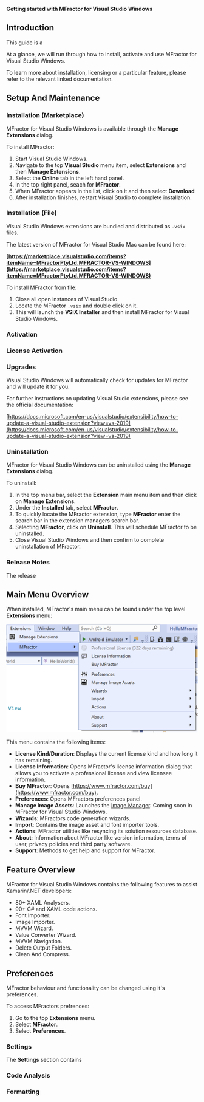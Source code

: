 **Getting started with MFractor for Visual Studio Windows**

## Introduction

This guide is a

At a glance, we will run through how to install, activate and use MFractor for Visual Studio Windows.

To learn more about installation, licensing or a particular feature, please refer to the relevant linked documentation.

## Setup And Maintenance

### Installation (Marketplace)

MFractor for Visual Studio Windows is available through the **Manage Extensions** dialog.

To install MFractor:

 1. Start Visual Studio Windows.
 2. Navigate to the top **Visual Studio** menu item, select **Extensions** and then **Manage Extensions**.
 3. Select the **Online** tab in the left hand panel.
 4. In the top right panel, seach for **MFractor**.
 5. When MFractor appears in the list, click on it and then select **Download**
 6. After installation finishes, restart Visual Studio to complete installation.

### Installation (File)

Visual Studio Windows extensions are bundled and distributed as `.vsix` files.

The latest version of MFractor for Visual Studio Mac can be found here:

**[https://marketplace.visualstudio.com/items?itemName=MFractorPtyLtd.MFRACTOR-VS-WINDOWS](https://marketplace.visualstudio.com/items?itemName=MFractorPtyLtd.MFRACTOR-VS-WINDOWS)**

To install MFractor from file:

 1. Close all open instances of Visual Studio.
 2. Locate the MFractor `.vsix` and double click on it.
 3. This will launch the **VSIX Installer** and then install MFractor for Visual Studio Windows.

### Activation

### License Activation

### Upgrades

Visual Studio Windows will automatically check for updates for MFractor and will update it for you.

For further instructions on updating Visual Studio extensions, please see the official documentation:

[https://docs.microsoft.com/en-us/visualstudio/extensibility/how-to-update-a-visual-studio-extension?view=vs-2019](https://docs.microsoft.com/en-us/visualstudio/extensibility/how-to-update-a-visual-studio-extension?view=vs-2019)

### Uninstallation

MFractor for Visual Studio Windows can be uninstalled using the **Manage Extensions** dialog.

To uninstall:

 1. In the top menu bar, select the **Extension** main menu item and then click on **Manage Extensions**.
 2. Under the **Installed** tab, select **MFractor**.
 3. To quickly locate the MFractor extension, type **MFractor** enter the search bar in the extension managers search bar.
 4. Selecting **MFractor**, click on **Uninstall**. This will schedule MFractor to be uninstalled.
 5. Close Visual Studio Windows and then confirm to complete uninstallation of MFractor.

### Release Notes

The release

## Main Menu Overview

When installed, MFractor's main menu can be found under the top level **Extensions** menu:

![The main menu of MFractor for Visual Studio Windows](/img/main-menu-windows.png)

This menu contains the following items:

 * **License Kind/Duration**: Displays the current license kind and how long it has remaining.
 * **License Information**: Opens MFractor's license information dialog that allows you to activate a professional license and view licensee information.
 * **Buy MFractor**: Opens [https://www.mfractor.com/buy](https://www.mfractor.com/buy).
 * **Preferences**: Opens MFractors preferences panel.
 * **Manage Image Assets**: Launches the [Image Manager](/image-management/managing-image-assets). Coming soon in MFractor for Visual Studio Windows.
 * **Wizards**: MFractors code generation wizards.
 * **Import**: Contains the image asset and font importer tools.
 * **Actions**: MFractor utilities like resyncing its solution resources database.
 * **About**: Information about MFractor like version information, terms of user, privacy policies and third party software.
 * **Support**: Methods to get help and support for MFractor.

## Feature Overview

MFractor for Visual Studio Windows contains the following features to assist Xamarin/.NET developers:

 * 80+ XAML Analysers.
 * 90+ C# and XAML code actions.
 * Font Importer.
 * Image Importer.
 * MVVM Wizard.
 * Value Converter Wizard.
 * MVVM Navigation.
 * Delete Output Folders.
 * Clean And Compress.

## Preferences

MFractor behaviour and functionality can be changed using it's preferences.

To access MFractors prefrences:

 1. Go to the top **Extensions** menu.
 2. Select **MFractor**.
 3. Select **Preferences**.

### Settings

The **Settings** section contains

### Code Analysis

### Formatting
